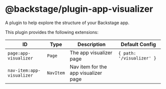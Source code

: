 # @backstage/plugin-app-visualizer

A plugin to help explore the structure of your Backstage app.

This plugin provides the following extensions:

| ID                        | Type      | Description                          | Default Config            |
| ------------------------- | --------- | ------------------------------------ | ------------------------- |
| `page:app-visualizer`     | `Page`    | The app visualizer page              | `{ path: '/visualizer' }` |
| `nav-item:app-visualizer` | `NavItem` | Nav item for the app visualizer page |                           |
